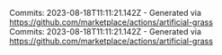 Commits: 2023-08-18T11:11:21.142Z - Generated via https://github.com/marketplace/actions/artificial-grass
<br>
Commits: 2023-08-18T11:11:21.142Z - Generated via https://github.com/marketplace/actions/artificial-grass
<br>

